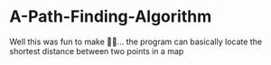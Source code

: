 # A-Path-Finding-Algorithm
Well this was fun to make 🐱‍👤... the program can basically locate the shortest distance between two points in a map 
